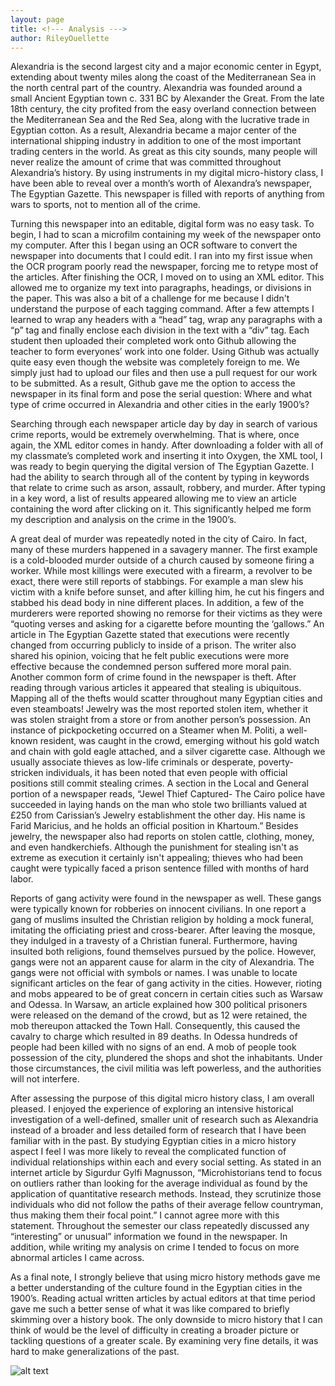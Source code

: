 ```yaml
---
layout: page
title: <!--- Analysis --->
author: RileyOuellette
---
```


Alexandria is the second largest city and a major economic center in Egypt, extending about twenty miles along the coast of the Mediterranean Sea in the north central part of the country. Alexandria was founded around a small Ancient Egyptian town c. 331 BC by Alexander the Great. From the late 18th century, the city profited from the easy overland connection between the Mediterranean Sea and the Red Sea, along with the lucrative trade in Egyptian cotton. As a result, Alexandria became a major center of the international shipping industry in addition to one of the most important trading centers in the world. As great as this city sounds, many people will never realize the amount of crime that was committed throughout Alexandria’s history. By using instruments in my digital micro-history class, I have been able to reveal over a month’s worth of Alexandra’s newspaper, The Egyptian Gazette. This newspaper is filled with reports of anything from wars to sports, not to mention all of the crime.

Turning this newspaper into an editable, digital form was no easy task. To begin, I had to scan a microfilm containing my week of the newspaper onto my computer. After this I began using an OCR software to convert the newspaper into documents that I could edit. I ran into my first issue when the OCR program poorly read the newspaper, forcing me to retype most of the articles. After finishing the OCR, I moved on to using an XML editor. This allowed me to organize my text into paragraphs, headings, or divisions in the paper. This was also a bit of a challenge for me because I didn't understand the purpose of each tagging command. After a few attempts I learned to wrap any headers with a “head” tag,  wrap any paragraphs with a “p” tag and finally enclose each division in the text with a “div” tag. Each student then uploaded their completed work onto Github allowing the teacher to form everyones’ work into one folder. Using Github was actually quite easy even though the website was completely foreign to me. We simply just had to upload our files and then use a pull request for our work to be submitted. As a result, Github gave me the option to access the newspaper in its final form and pose the serial question: Where and what type of crime occurred in Alexandria and other cities in the early 1900’s?

Searching through each newspaper article day by day in search of various crime reports, would be extremely overwhelming. That is where, once again, the XML editor comes in handy. After downloading a folder with all of my classmate’s completed work and inserting it into Oxygen, the XML tool, I was ready to begin querying the digital version of  The Egyptian Gazette. I had the ability to search through all of the content by typing in keywords that relate to crime such as arson, assault, robbery, and murder. After typing in a key word, a list of results appeared allowing me to view an article containing the word after clicking on it. This significantly helped me form my description and analysis on the crime in the 1900’s.

A great deal of murder was repeatedly noted in the city of Cairo. In fact, many of these murders happened in a savagery manner. The first example is a cold-blooded murder outside of a church caused by someone firing a worker. While most killings were executed with a firearm, a revolver to be exact, there were still reports of stabbings. For example a man slew his victim with a knife before sunset, and after killing him, he cut his fingers and stabbed his dead body in nine different places. In addition, a few of the murderers were reported showing no remorse for their victims as they were “quoting verses and asking for a cigarette before mounting the ‘gallows.”  An article in  The Egyptian Gazette stated that executions were recently changed from occurring publicly to inside of a prison. The writer also shared his opinion, voicing that he felt public executions were more effective because the condemned person suffered more moral pain.
	Another common form of crime found in the newspaper is theft. After reading through various articles it appeared that stealing is ubiquitous. Mapping all of the thefts would scatter throughout many Egyptian cities and even steamboats!
 Jewelry was the most reported stolen item, whether it was stolen straight from a store or from another person’s possession. An instance of pickpocketing occurred on a Steamer when M. Politi, a well-known resident, was caught in the crowd, emerging without his gold watch and chain with gold eagle attached, and a silver cigarette case. Although we usually associate thieves as low-life criminals or desperate, poverty-stricken individuals, it has been noted that even people with official positions still commit stealing crimes. A section in the Local and General portion of a newspaper reads, “Jewel Thief Captured- The Cairo police have succeeded in laying hands on the man who stole two brilliants valued at £250 from Carissian’s Jewelry establishment the other day. His name is Farid Maricius, and he holds an official position in Khartoum.” Besides jewelry, the newspaper also had reports on stolen cattle, clothing, money, and even handkerchiefs. Although the punishment for stealing isn't as extreme as execution it certainly isn't appealing; thieves who had been caught were typically faced a prison sentence filled with months of hard labor.

Reports of gang activity were found in the newspaper as well.  These gangs were typically known for robberies on innocent civilians. In one report a gang of muslims insulted the Christian religion by holding a mock funeral, imitating the officiating priest and cross-bearer. After leaving the mosque, they indulged in a travesty of a Christian funeral. Furthermore,  having insulted both religions, found themselves pursued by the police. However, gangs were not an apparent cause for alarm in the city of Alexandria. The gangs were not official with symbols or names.  I was unable to locate significant articles on the fear of gang activity in the cities. 	However, rioting and mobs appeared to be of great concern in certain cities such as Warsaw and Odessa. In Warsaw, an article explained how 300 political prisoners were released on the demand of the crowd, but as 12 were retained, the mob thereupon attacked the Town Hall. Consequently, this caused the cavalry to charge which resulted in 89 deaths. In Odessa hundreds of people had been killed with no signs of an end. A mob of people took possession of the city, plundered the shops and shot the inhabitants. Under those circumstances, the civil militia was left powerless, and the authorities will not interfere.

After assessing the purpose of this digital micro history class, I am overall pleased. I enjoyed the experience of exploring an intensive historical investigation of a well-defined, smaller unit of research such as Alexandria instead of a broader and less detailed form of research that I have been familiar with in the past. By studying Egyptian cities in a micro history aspect I feel I was more likely to reveal the complicated function of individual relationships within each and every social setting.  As stated in an internet article by Sigurdur Gylfi Magnusson, “Microhistorians tend to focus on outliers rather than looking for the average individual as found by the application of quantitative research methods. Instead, they scrutinize those individuals who did not follow the paths of their average fellow countryman, thus making them their focal point.” I cannot agree more with this statement. Throughout the semester our class repeatedly discussed any “interesting” or unusual” information we found in the newspaper. In addition, while writing my analysis on crime I tended to focus on more abnormal articles I came across.

As a final note, I strongly believe that using micro history methods gave me a better understanding of the culture found in the Egyptian cities in the 1900’s. Reading actual written articles by actual editors at that time period gave me such a better sense of what it was like compared to briefly skimming over a history book. The only downside to micro history that I can think of would be the level of difficulty in creating a broader picture or tackling questions of a greater scale. By examining very fine details, it was hard to make generalizations of the past.


![alt text](http://imgur.com/a/Y0Fzn)
